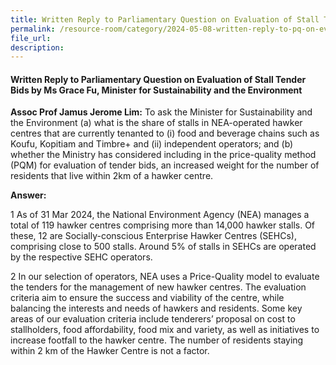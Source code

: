 ```yaml
---
title: Written Reply to Parliamentary Question on Evaluation of Stall Tender Bids
permalink: /resource-room/category/2024-05-08-written-reply-to-pq-on-evaluation-of-stall-tender-bids
file_url:
description:
---
```

 
#### Written Reply to Parliamentary Question on Evaluation of Stall Tender Bids by Ms Grace Fu, Minister for Sustainability and the Environment

**Assoc Prof Jamus Jerome Lim:** To ask the Minister for Sustainability and the Environment (a) what is the share of stalls in NEA-operated hawker centres that are currently tenanted to (i) food and beverage chains such as Koufu, Kopitiam and Timbre+ and (ii) independent operators; and (b) whether the Ministry has considered including in the price-quality method (PQM) for evaluation of tender bids, an increased weight for the number of residents that live within 2km of a hawker centre.

**Answer:**

1 As of 31 Mar 2024, the National Environment Agency (NEA) manages a total of 119 hawker centres comprising more than 14,000 hawker stalls. Of these, 12 are Socially-conscious Enterprise Hawker Centres (SEHCs), comprising close to 500 stalls. Around 5% of stalls in SEHCs are operated by the respective SEHC operators.

2 In our selection of operators, NEA uses a Price-Quality model to evaluate the tenders for the management of new hawker centres.  The evaluation criteria aim to ensure the success and viability of the centre, while balancing the interests and needs of hawkers and residents. Some key areas of our evaluation criteria include tenderers’ proposal on cost to stallholders, food affordability, food mix and variety, as well as initiatives to increase footfall to the hawker centre. The number of residents staying within 2 km of the Hawker Centre is not a factor.
